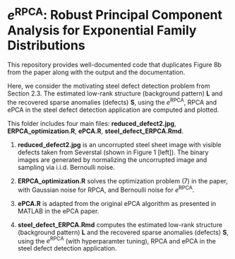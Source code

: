 # $e^{\text{RPCA}}$: Robust Principal Component Analysis for Exponential Family Distributions

This repository provides well-documented code that duplicates Figure 8b from the paper along with the output and the documentation.

Here, we consider the motivating steel defect detection problem from Section 2.3. The estimated low-rank structure (background pattern) $\mathbf{L}$ and the recovered sparse anomalies (defects) $\mathbf{S}$, using the $e^{\text{RPCA}}$, RPCA and ePCA in the steel defect detection application are computed and plotted. 

This folder includes four main files: **reduced_defect2.jpg**, **ERPCA_optimization.R**, **ePCA.R**, **steel_defect_ERPCA.Rmd**.

1. **reduced_defect2.jpg** is an uncorrupted steel sheet image with visible defects taken from Severstal (shown in Figure 1 [left]). The binary images are generated by normalizing the uncorrupted image and sampling via i.i.d. Bernoulli noise.

2. **ERPCA_optimization.R** solves the optimization problem (7) in the paper, with Gaussian noise for RPCA, and Bernoulli noise for $e^{\text{RPCA}}$.

3. **ePCA.R** is adapted from the original ePCA algorithm as presented in MATLAB in the ePCA paper.

4. **steel_defect_ERPCA.Rmd** computes the estimated low-rank structure (background pattern) $\mathbf{L}$ and the recovered sparse anomalies (defects) $\mathbf{S}$, using the $e^{\text{RPCA}}$ (with hyperparamter tuning), RPCA and ePCA in the steel defect detection application.

